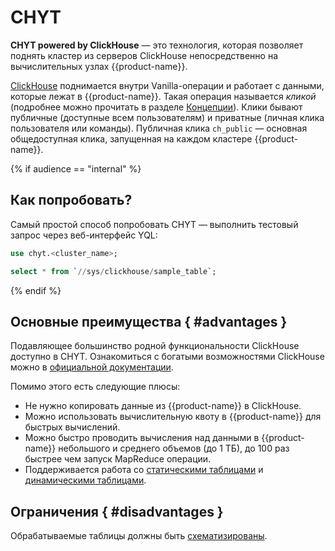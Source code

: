 # CHYT

**CHYT powered by ClickHouse** — это технология, которая позволяет поднять кластер из серверов ClickHouse непосредственно на вычислительных узлах {{product-name}}.

[ClickHouse](https://clickhouse.com/) поднимается внутри Vanilla-операции и работает с данными, которые лежат в {{product-name}}. Такая операция называется *кликой* (подробнее можно прочитать в разделе [Концепции](../../../../user-guide/data-processing/chyt/general.md#what-is)). Клики бывают публичные (доступные всем пользователям) и приватные (личная клика пользователя или команды). Публичная клика `ch_public` — основная общедоступная клика, запущенная на каждом кластере {{product-name}}.

{% if audience == "internal" %}
## Как попробовать?

Самый простой способ попробовать CHYT — выполнить тестовый запрос через веб-интерфейс YQL:

```sql
use chyt.<cluster_name>;

select * from `//sys/clickhouse/sample_table`;
```
{% endif %}

## Основные преимущества { #advantages }

Подавляющее большинство родной функциональности ClickHouse доступно в CHYT. Ознакомиться с богатыми возможностями ClickHouse можно в [официальной документации](https://clickhouse.com/docs/ru/).

Помимо этого есть следующие плюсы:
- Не нужно копировать данные из {{product-name}} в ClickHouse.
- Можно использовать вычислительную квоту в {{product-name}} для быстрых вычислений.
- Можно быстро проводить вычисления над данными в {{product-name}} небольшого и среднего объемов (до 1 ТБ), до 100 раз быстрее чем запуск MapReduce операции.
- Поддерживается работа со [статическими таблицами](../../../../user-guide/storage/static-tables.md) и [динамическими таблицами](../../../../user-guide/dynamic-tables/overview.md).

## Ограничения { #disadvantages }

Обрабатываемые таблицы должны быть [схематизированы](../../../../user-guide/storage/static-schema.md).




